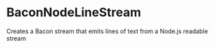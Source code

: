 # BaconNodeLineStream
Creates a Bacon stream that emits lines of text from a Node.js readable stream
